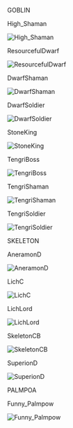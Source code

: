 GOBLIN 

High_Shaman

![High_Shaman](https://github.com/MusiaNH/Gunz-The-Duel-stuff/assets/141134435/07029546-8243-436f-bdca-3bbd93c59ed2)

ResourcefulDwarf

![ResourcefulDwarf](https://github.com/MusiaNH/Gunz-The-Duel-stuff/assets/141134435/d400dedd-1d9c-47eb-adac-798c7a9714d8)

DwarfShaman

![DwarfShaman](https://github.com/MusiaNH/Gunz-The-Duel-stuff/assets/141134435/0a5851d8-92a7-4a59-9ec3-24e81e991583)

DwarfSoldier

![DwarfSoldier](https://github.com/MusiaNH/Gunz-The-Duel-stuff/assets/141134435/6fd34ce9-0035-487d-aff4-c9a0ae3997a7)

StoneKing

![StoneKing](https://github.com/MusiaNH/Gunz-The-Duel-stuff/assets/141134435/a0605797-f029-4fae-ad41-b47ac64db012)

TengriBoss

![TengriBoss](https://github.com/MusiaNH/Gunz-The-Duel-stuff/assets/141134435/a73448a0-8b8e-42f8-a1b9-420101a73f8c)

TengriShaman

![TengriShaman](https://github.com/MusiaNH/Gunz-The-Duel-stuff/assets/141134435/1db3dadc-9b80-4653-976d-30bf57bae9af)

TengriSoldier

![TengriSoldier](https://github.com/MusiaNH/Gunz-The-Duel-stuff/assets/141134435/346d67fb-04b8-41df-9595-09aca0317183)

SKELETON

AneramonD

![AneramonD](https://github.com/MusiaNH/Gunz-The-Duel-stuff/assets/141134435/a0749ae5-225a-4419-a671-db18a199add5)

LichC

![LichC](https://github.com/MusiaNH/Gunz-The-Duel-stuff/assets/141134435/e93da6d2-8735-425a-a4e0-b2e669a4629c)

LichLord

![LichLord](https://github.com/MusiaNH/Gunz-The-Duel-stuff/assets/141134435/cc243614-a7b1-4a70-9ed0-3e4984821fc2)

SkeletonCB

![SkeletonCB](https://github.com/MusiaNH/Gunz-The-Duel-stuff/assets/141134435/6b60dc1f-c941-4138-89b6-f4fbb266366d)

SuperionD

![SuperionD](https://github.com/MusiaNH/Gunz-The-Duel-stuff/assets/141134435/6f45ea9c-d7c0-4ce3-8306-31f34bd841f8)

PALMPOA

Funny_Palmpow

![Funny_Palmpow](https://github.com/MusiaNH/Gunz-The-Duel-stuff/assets/141134435/07a0b0ad-9faf-4b82-a22c-d8a9e5d1bd9e)
